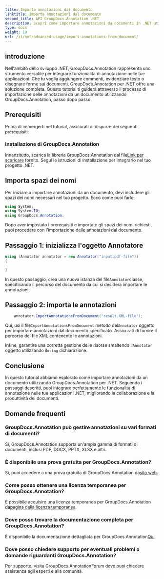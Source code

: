```yaml
---
title: Importa annotazioni dal documento
linktitle: Importa annotazioni dal documento
second_title: API GroupDocs.Annotation .NET
description: Scopri come importare annotazioni da documenti in .NET utilizzando GroupDocs.Annotation. Segui il nostro tutorial passo passo per un'integrazione perfetta.
type: docs
weight: 19
url: /it/net/advanced-usage/import-annotations-from-document/
---
```

## introduzione
Nell'ambito dello sviluppo .NET, GroupDocs.Annotation rappresenta uno strumento versatile per integrare funzionalità di annotazione nelle tue applicazioni. Che tu voglia aggiungere commenti, evidenziare testo o disegnare forme sui documenti, GroupDocs.Annotation per .NET offre una soluzione completa. Questo tutorial ti guiderà attraverso il processo di importazione delle annotazioni da un documento utilizzando GroupDocs.Annotation, passo dopo passo.
## Prerequisiti
Prima di immergerti nel tutorial, assicurati di disporre dei seguenti prerequisiti:
### Installazione di GroupDocs.Annotation
 Innanzitutto, scarica la libreria GroupDocs.Annotation dal file[Link per scaricare](https://releases.groupdocs.com/annotation/net/) fornito. Segui le istruzioni di installazione per integrarlo nel tuo progetto .NET.

## Importa spazi dei nomi
Per iniziare a importare annotazioni da un documento, devi includere gli spazi dei nomi necessari nel tuo progetto. Ecco come puoi farlo:

```csharp
using System;
using System.IO;
using GroupDocs.Annotation;
```

Dopo aver impostato i prerequisiti e importato gli spazi dei nomi richiesti, puoi procedere con l'importazione delle annotazioni dal documento.
## Passaggio 1: inizializza l'oggetto Annotatore
```csharp
using (Annotator annotator = new Annotator("input.pdf-file"))
{

}
```
 In questo passaggio, crea una nuova istanza del file`Annotator`classe, specificando il percorso del documento da cui si desidera importare le annotazioni.
## Passaggio 2: importa le annotazioni
```csharp
	annotator.ImportAnnotationsFromDocument("result.XML-file");
```
 Qui, usi il file`ImportAnnotationsFromDocument` metodo del`Annotator` oggetto per importare annotazioni dal documento specificato. Assicurati di fornire il percorso del file XML contenente le annotazioni.

 Infine, garantire una corretta gestione delle risorse smaltendo il`Annotator` oggetto utilizzando il`using` dichiarazione.

## Conclusione
In questo tutorial abbiamo esplorato come importare annotazioni da un documento utilizzando GroupDocs.Annotation per .NET. Seguendo i passaggi descritti, puoi integrare perfettamente le funzionalità di annotazione nelle tue applicazioni .NET, migliorando la collaborazione e la produttività dei documenti.
## Domande frequenti
### GroupDocs.Annotation può gestire annotazioni su vari formati di documenti?
Sì, GroupDocs.Annotation supporta un'ampia gamma di formati di documenti, inclusi PDF, DOCX, PPTX, XLSX e altri.
### È disponibile una prova gratuita per GroupDocs.Annotation?
 Sì, puoi accedere a una prova gratuita di GroupDocs.Annotation da[sito web](https://releases.groupdocs.com/).
### Come posso ottenere una licenza temporanea per GroupDocs.Annotation?
 È possibile acquisire una licenza temporanea per GroupDocs.Annotation da[pagina della licenza temporanea](https://purchase.groupdocs.com/temporary-license/).
### Dove posso trovare la documentazione completa per GroupDocs.Annotation?
 È disponibile la documentazione dettagliata per GroupDocs.Annotation[Qui](https://reference.groupdocs.com/annotation/net/).
### Dove posso chiedere supporto per eventuali problemi o domande riguardanti GroupDocs.Annotation?
 Per supporto, visita GroupDocs.Annotation[Forum](https://forum.groupdocs.com/c/annotation/10) dove puoi chiedere assistenza agli esperti e alla comunità.